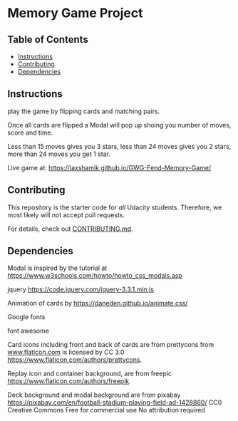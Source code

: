 # Memory Game Project

## Table of Contents

* [Instructions](#instructions)
* [Contributing](#contributing)
* [Dependencies](#dependencies)

## Instructions

play the game by flipping cards and matching pairs.

Once all cards are flipped a Modal will pop up shoing you number of moves, score and time.

Less than 15 moves gives you 3 stars, less than 24 moves gives you 2 stars, more than 24 moves you get 1 star.

Live game at: https://jaxshamik.github.io/GWG-Fend-Memory-Game/

## Contributing

This repository is the starter code for _all_ Udacity students. Therefore, we most likely will not accept pull requests.

For details, check out [CONTRIBUTING.md](CONTRIBUTING.md).

## Dependencies
Modal is inspired by the tutorial at https://www.w3schools.com/howto/howto_css_modals.asp

jquery https://code.jquery.com/jquery-3.3.1.min.js

Animation of cards by https://daneden.github.io/animate.css/

Google fonts

font awesome

Card icons including front and back of cards are from  prettycons from www.flaticon.com is licensed by CC 3.0 
https://www.flaticon.com/authors/prettycons.


Replay icon and container background, are from freepic https://www.flaticon.com/authors/freepik.

Deck background and modal background are from pixabay https://pixabay.com/en/football-stadium-playing-field-ad-1428860/
CC0 Creative Commons
Free for commercial use 
No attribution required

